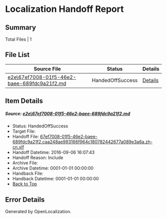 # <a name='report-top'></a> Localization Handoff Report

## Summary
 Total Files | 1

## File List
 Source File | Status | Details 
 ----------- | ------ | ------- 
 [e2e\67ef7008-01f5-46e2-baee-689fdc9a21f2.md](https://github.com/OpenLocalizationTestOrg/ol-test0/blob/ab8387a3f5230a848eb8727149b54b42ced9582a/e2e/67ef7008-01f5-46e2-baee-689fdc9a21f2.md) | HandedOffSuccess | [Details](#df86e60e4be5e61a8051a3c43eda25dc51aedc111)

## Item Details
##### <a name='df86e60e4be5e61a8051a3c43eda25dc51aedc111'></a> Source: [e2e\67ef7008-01f5-46e2-baee-689fdc9a21f2.md](https://github.com/OpenLocalizationTestOrg/ol-test0/blob/ab8387a3f5230a848eb8727149b54b42ced9582a/e2e/67ef7008-01f5-46e2-baee-689fdc9a21f2.md)
* Status: HandedOffSuccess
* Target File: 
* Handoff File: [67ef7008-01f5-46e2-baee-689fdc9a21f2.caa248ae993166f964c180782442677a089e3a6a.zh-cn.xlf](https://github.com/OpenLocalizationTestOrg/ol-test0-handoff/blob/ee72759cb628b88ba3dd8ba9e5d7a8224396a30c/ol-handoff/OpenLocalizationTestOrg/ol-test0-zhcn/ci/ht/67ef7008-01f5-46e2-baee-689fdc9a21f2.caa248ae993166f964c180782442677a089e3a6a.zh-cn.xlf)
* Handoff Datetime: 2016-09-06 16:07:43
* Handoff Reason: Include
* Archive File: 
* Archive Datetime: 0001-01-01 00:00:00
* Handback File: 
* Handback Datetime: 0001-01-01 00:00:00
* [Back to Top](#report-top)


## Error Details

Generated by OpenLocalization.

